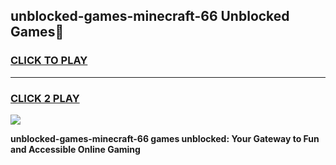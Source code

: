 
## unblocked-games-minecraft-66 Unblocked Games👋
<h3>
<a href="https://news.freeplayer.one?title=unblocked-games-minecraft-66&ref=16F">CLICK TO PLAY</a></h3>
<hr>

<h3>
<a href="https://news.freeplayer.one?title=unblocked-games-minecraft-66&ref=16F">CLICK 2 PLAY</a>
  
</h3>

<a href="https://news.freeplayer.one?title=unblocked-games-minecraft-66&ref=16F/"><img src="https://clearcache.store/games.png"></a>


**unblocked-games-minecraft-66 games unblocked: Your Gateway to Fun and Accessible Online Gaming**

